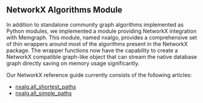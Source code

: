 ## NetworkX Algorithms Module

In addition to standalone community graph algorithms implemented as Python modules, 
we implemented a module providing NetworkX integration with Memgraph. 
This module, named nxalgo, provides a comprehensive set of thin wrappers 
around most of the algorithms present in the NetworkX package. 
The wrapper functions now have the capability to create a NetworkX 
compatible graph-like object that can stream the native database graph 
directly saving on memory usage significantly.

Our NetworkX reference guide currently consists of the following articles:

  * [nxalg.all_shortest_paths](networkx/nxalg.all_shortest_paths.md)
  * [nxalg.all_simple_paths](networkx/nxalg.all_simple_paths.md)
